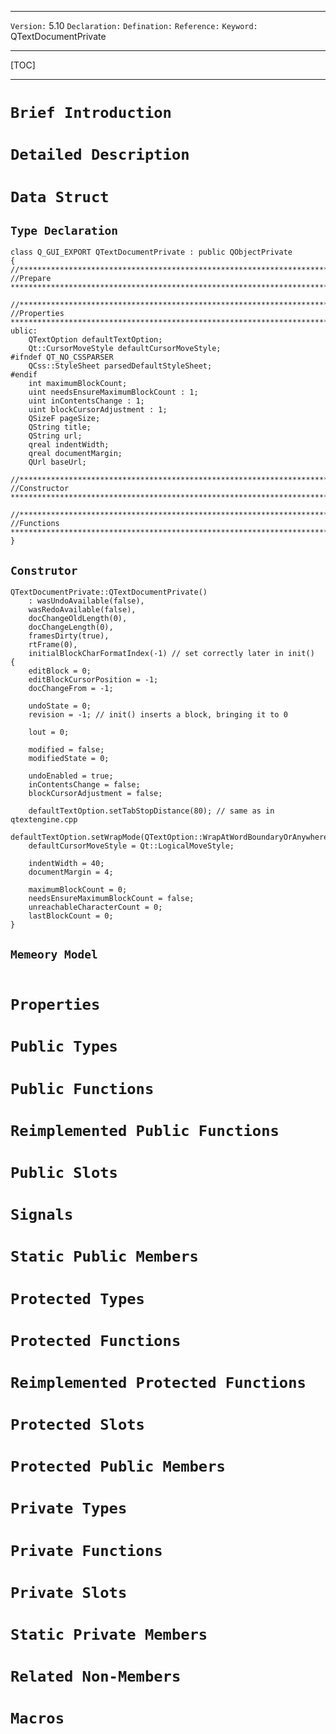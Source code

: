 ***
`Version:` 5.10
`Declaration:` 
`Defination:` 
`Reference:` 
`Keyword:` QTextDocumentPrivate
***
[TOC]
***
# `Brief Introduction`
# `Detailed Description`

# `Data Struct`

## `Type Declaration`

```
class Q_GUI_EXPORT QTextDocumentPrivate : public QObjectPrivate
{
//*****************************************************************************************************************
//Prepare ******************************************************************************************************

//*****************************************************************************************************************
//Properties ***************************************************************************************************
ublic:
    QTextOption defaultTextOption;
    Qt::CursorMoveStyle defaultCursorMoveStyle;
#ifndef QT_NO_CSSPARSER
    QCss::StyleSheet parsedDefaultStyleSheet;
#endif
    int maximumBlockCount;
    uint needsEnsureMaximumBlockCount : 1;
    uint inContentsChange : 1;
    uint blockCursorAdjustment : 1;
    QSizeF pageSize;
    QString title;
    QString url;
    qreal indentWidth;
    qreal documentMargin;
    QUrl baseUrl;
    
//*****************************************************************************************************************
//Constructor **************************************************************************************************

//*****************************************************************************************************************
//Functions ****************************************************************************************************
}
```
## `Construtor`
```
QTextDocumentPrivate::QTextDocumentPrivate()
    : wasUndoAvailable(false),
    wasRedoAvailable(false),
    docChangeOldLength(0),
    docChangeLength(0),
    framesDirty(true),
    rtFrame(0),
    initialBlockCharFormatIndex(-1) // set correctly later in init()
{
    editBlock = 0;
    editBlockCursorPosition = -1;
    docChangeFrom = -1;

    undoState = 0;
    revision = -1; // init() inserts a block, bringing it to 0

    lout = 0;

    modified = false;
    modifiedState = 0;

    undoEnabled = true;
    inContentsChange = false;
    blockCursorAdjustment = false;

    defaultTextOption.setTabStopDistance(80); // same as in qtextengine.cpp
    defaultTextOption.setWrapMode(QTextOption::WrapAtWordBoundaryOrAnywhere);
    defaultCursorMoveStyle = Qt::LogicalMoveStyle;

    indentWidth = 40;
    documentMargin = 4;

    maximumBlockCount = 0;
    needsEnsureMaximumBlockCount = false;
    unreachableCharacterCount = 0;
    lastBlockCount = 0;
}

```
## `Memeory Model`
```

```

# `Properties`

# `Public Types`

# `Public Functions`

# `Reimplemented Public Functions`

# `Public Slots`

# `Signals`

# `Static Public Members`

# `Protected Types`

# `Protected Functions`

# `Reimplemented Protected Functions`

# `Protected Slots`

# `Protected Public Members`

# `Private Types`

# `Private Functions`

# `Private Slots`

# `Static Private Members`

# `Related Non-Members`

# `Macros`
